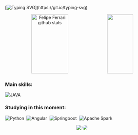 [![Typing SVG](https://readme-typing-svg.herokuapp.com/?color=335BFF&size=35&center=true&vCenter=true&width=1000&lines=Olá,+sou+o+Felipe+Ferrari;+Tenho+26+anos+;Sou+gestor+de+dados;e+estudante+de+Análise+e+Desenvolvimento+de+Sistemas+;)](https://git.io/typing-svg)


<div align="center">  
  <img width="49%" height="195px" src="https://github-readme-stats.vercel.app/api?username=offg97&show_icons=true&count_private=true&hide_border=true&title_color=335BFF&icon_color=335BFF&text_color=335BFF&bg_color=A6E5FC" alt="Felipe Ferrari github stats" /> 
  <img width="41%" height="195px" src="https://github-readme-stats.vercel.app/api/top-langs/?username=offg97&layout=compact&hide_border=true&title_color=335BFF&text_color=e4605e&bg_color=A6E5FC" />
</div>

 
 ### Main skills:
![JAVA](https://img.shields.io/badge/-java-0D1117?style=for-the-badge&logo=java&logoColor=00fff7&labelColor=0D1117)&nbsp;



### Studying in this moment:
![Python](https://img.shields.io/badge/-Python-0D1117?style=for-the-badge&logo=python&labelColor=0D1117)&nbsp;
![Angular](https://img.shields.io/badge/-Angular-0D1117?style=for-the-badge&logo=angular&labelColor=0D1117)&nbsp;
![Springboot](https://img.shields.io/badge/-springboot-0D1117?style=for-the-badge&logo=springboot&labelColor=0D1117)&nbsp;
![Apache Spark](https://img.shields.io/badge/-apachespark-0D1117?style=for-the-badge&logo=apachespark&labelColor=0D1117)&nbsp;

<div align="center"> 
<a href = "mailto:ofelipeferrarig@gmail.com"> <img src="https://img.shields.io/badge/-Gmail-%23333?style=for-the-badge&logo=gmail&logoColor=white" target="_blank"></a>
<a href="https://www.linkedin.com/in/felipe-ferrari-lopes-93b443137/" target="_blank"><img src="https://img.shields.io/badge/-LinkedIn-%230077B5?style=for-the-badge&logo=linkedin&logoColor=white" style="border-radius: 30px" target="_blank"></a> 
 </div>
